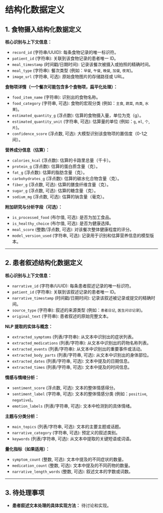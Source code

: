 # 结构化数据定义

## 1. 食物摄入结构化数据定义

**核心识别与上下文信息：**

*   `record_id` (字符串/UUID): 每条食物记录的唯一标识符。
*   `patient_id` (字符串): 关联到该食物记录的患者唯一 ID。
*   `meal_timestamp` (时间戳/日期时间): 记录该餐次被摄入或拍照的精确时间。
*   `meal_type` (字符串): 餐次类型 (例如：`早餐`, `午餐`, `晚餐`, `加餐`, `夜宵`)。
*   `image_url` (字符串, 可选): 原始食物图片的存储路径或 URL。

**食物项详情（一个餐次可能包含多个食物项，扁平化处理）：**

*   `food_item_name` (字符串): 识别出的食物名称。
*   `food_category` (字符串, 可选): 食物的宏观分类 (例如：`主食`, `蔬菜`, `肉类`, `水果`)。
*   `estimated_quantity_g` (浮点数): 估算的食物摄入量，单位为克（g）。
*   `estimated_quantity_unit` (字符串, 可选): 估算量的单位 (例如：`g`, `ml`, `个`, `片`)。
*   `confidence_score` (浮点数, 可选): 大模型识别该食物项的置信度（0-1之间）。

**营养成分信息（估算）：**

*   `calories_kcal` (浮点数): 估算的卡路里总量（千卡）。
*   `protein_g` (浮点数): 估算的蛋白质含量（克）。
*   `fat_g` (浮点数): 估算的脂肪含量（克）。
*   `carbohydrates_g` (浮点数): 估算的碳水化合物含量（克）。
*   `fiber_g` (浮点数, 可选): 估算的膳食纤维含量（克）。
*   `sugar_g` (浮点数, 可选): 估算的糖含量（克）。
*   `sodium_mg` (浮点数, 可选): 估算的钠含量（毫克）。

**附加研究与分析字段（可选）：**

*   `is_processed_food` (布尔值, 可选): 是否为加工食品。
*   `is_healthy_choice` (布尔值, 可选): 是否为健康选择。
*   `meal_score` (整数/浮点数, 可选): 对该餐次整体健康程度的评分。
*   `model_version_used` (字符串, 可选): 记录用于识别和估算营养信息的模型版本。

---

## 2. 患者叙述结构化数据定义

**核心识别与上下文信息：**

*   `narrative_id` (字符串/UUID): 每条患者叙述记录的唯一标识符。
*   `patient_id` (字符串): 关联到该叙述记录的患者唯一 ID。
*   `narrative_timestamp` (时间戳/日期时间): 记录该叙述被记录或提交的精确时间。
*   `source_type` (字符串): 叙述的来源类型 (例如：`患者日记`, `医生问诊记录`)。
*   `original_text` (字符串): 患者叙述的原始完整文本。

**NLP 提取的实体与概念：**

*   `extracted_symptoms` (列表/字符串): 从文本中识别出的症状列表。
*   `extracted_medications` (列表/字符串): 从文本中识别出的药物名称列表。
*   `extracted_events` (列表/字符串): 从文本中识别出的重要事件或活动。
*   `extracted_body_parts` (列表/字符串, 可选): 从文本中识别出的身体部位。
*   `extracted_dates` (列表/字符串, 可选): 文本中提及的日期信息。
*   `extracted_times` (列表/字符串, 可选): 文本中提及的时间信息。

**情感与情绪分析：**

*   `sentiment_score` (浮点数, 可选): 文本的整体情感得分。
*   `sentiment_label` (字符串, 可选): 文本的整体情感分类 (例如：`positive`, `negative`)。
*   `emotion_labels` (列表/字符串, 可选): 文本中检测到的具体情绪。

**主题与分类分析：**

*   `main_topics` (列表/字符串, 可选): 文本的主要主题或话题。
*   `narrative_category` (字符串, 可选): 预定义的叙述类别。
*   `keywords` (列表/字符串, 可选): 从文本中提取的关键短语或词语。

**量化指标（如果适用）：**

*   `symptom_count` (整数, 可选): 文本中提及的不同症状的数量。
*   `medication_count` (整数, 可选): 文本中提及的不同药物的数量。
*   `narrative_length_words` (整数, 可选): 叙述文本的字数或词数。

---

## 3. 待处理事项

*   **患者叙述文本处理的具体实现方法：** 待讨论和实现。

